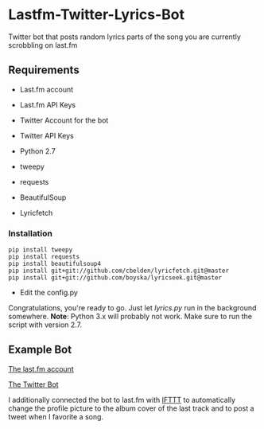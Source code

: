 # Lastfm-Twitter-Lyrics-Bot
Twitter bot that posts random lyrics parts of the song you are currently scrobbling on last.fm

## Requirements
* Last.fm account
* Last.fm API Keys
* Twitter Account for the bot
* Twitter API Keys


* Python 2.7
* tweepy
* requests
* BeautifulSoup
* Lyricfetch

### Installation

    pip install tweepy
    pip install requests
    pip install beautifulsoup4
    pip install git+git://github.com/cbelden/lyricfetch.git@master
    pip install git+git://github.com/boyska/lyricseek.git@master

* Edit the config.py

Congratulations, you're ready to go. Just let *lyrics.py* run in the background somewhere.
**Note**: Python 3.x will probably not work. Make sure to run the script with version 2.7.


## Example Bot
[The last.fm account](http://www.lastfm.de/user/3liah)

[The Twitter Bot](https://twitter.com/lyrics_vanita5)

I additionally connected the bot to last.fm with [IFTTT](https://ifttt.com/) to automatically change the 
profile picture to the album cover of the last track and to post a tweet when I favorite a song.
